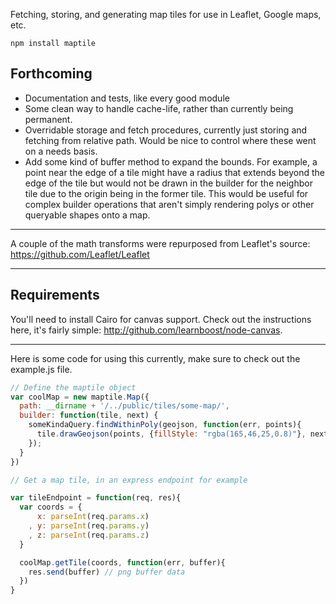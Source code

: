 Fetching, storing, and generating map tiles for use in Leaflet, Google maps, etc.

`npm install maptile`

## Forthcoming
+ Documentation and tests, like every good module
+ Some clean way to handle cache-life, rather than currently being permanent.
+ Overridable storage and fetch procedures, currently just storing and fetching from relative path. Would be nice to control where these went on a needs basis.
+ Add some kind of buffer method to expand the bounds. For example, a point near the edge of a tile might have a radius that extends beyond the edge of the tile but would not be drawn in the builder for the neighbor tile due to the origin being in the former tile. This would be useful for complex builder operations that aren't simply rendering polys or other queryable shapes onto a map.

------

A couple of the math transforms were repurposed from Leaflet's source: https://github.com/Leaflet/Leaflet

------

## Requirements

You'll need to install Cairo for canvas support. Check out the instructions here, it's fairly simple: http://github.com/learnboost/node-canvas.

------

Here is some code for using this currently, make sure to check out the example.js file.

```javascript
// Define the maptile object
var coolMap = new maptile.Map({
  path: __dirname + '/../public/tiles/some-map/',
  builder: function(tile, next) {
    someKindaQuery.findWithinPoly(geojson, function(err, points){
      tile.drawGeojson(points, {fillStyle: "rgba(165,46,25,0.8)"}, next)
    });
  }
})

// Get a map tile, in an express endpoint for example

var tileEndpoint = function(req, res){
  var coords = {
      x: parseInt(req.params.x)
    , y: parseInt(req.params.y)
    , z: parseInt(req.params.z)
  }

  coolMap.getTile(coords, function(err, buffer){
    res.send(buffer) // png buffer data
  })  
}
```
